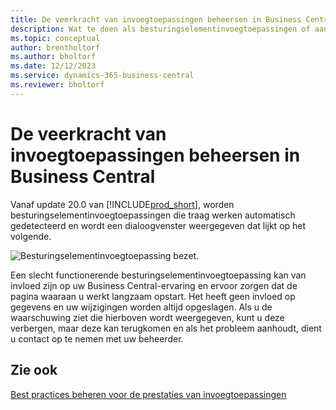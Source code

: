 ```yaml
---
title: De veerkracht van invoegtoepassingen beheersen in Business Central
description: Wat te doen als besturingselementinvoegtoepassingen of aangepaste besturingselementen leiden tot verminderde functionaliteit in Business Central.
ms.topic: conceptual
author: brentholtorf
ms.author: bholtorf
ms.date: 12/12/2023
ms.service: dynamics-365-business-central
ms.reviewer: bholtorf
---
```


# De veerkracht van invoegtoepassingen beheersen in Business Central

Vanaf update 20.0 van [!INCLUDE[prod_short](includes/prod_short.md)], worden besturingselementinvoegtoepassingen die traag werken automatisch gedetecteerd en wordt een dialoogvenster weergegeven dat lijkt op het volgende.

![Besturingselementinvoegtoepassing bezet.](media/controladdin-resiliency.png "Besturingselementinvoegtoepassing bezet.")

Een slecht functionerende besturingselementinvoegtoepassing kan van invloed zijn op uw Business Central-ervaring en ervoor zorgen dat de pagina waaraan u werkt langzaam opstart. Het heeft geen invloed op gegevens en uw wijzigingen worden altijd opgeslagen. Als u de waarschuwing ziet die hierboven wordt weergegeven, kunt u deze verbergen, maar deze kan terugkomen en als het probleem aanhoudt, dient u contact op te nemen met uw beheerder.

## Zie ook
[Best practices beheren voor de prestaties van invoegtoepassingen](/dynamics365/business-central/dev-itpro/developer/devenv-control-addin-bestpractices)  